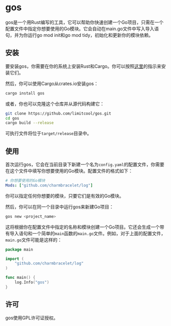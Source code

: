 # gos

gos是一个用Rust编写的工具，它可以帮助你快速创建一个Go项目，只需在一个配置文件中指定你想要使用的Go模块。它会自动在main.go文件中写入导入语句，并为你运行go mod init和go mod tidy，初始化和更新你的模块依赖。

## 安装

要安装gos，你需要在你的系统上安装Rust和Cargo。你可以按照[这里](https://www.rust-lang.org/tools/install)的指示来安装它们。

然后，你可以使用Cargo从crates.io安装gos：

```bash
cargo install gos
```

或者，你也可以克隆这个仓库并从源代码构建它：

```bash
git clone https://github.com/limitcool/gos.git
cd gos
cargo build --release
```

可执行文件将位于`target/release`目录中。

## 使用

首次运行gos，它会在当前目录下新建一个名为`config.yaml`的配置文件，你需要在这个文件中填写你想要使用的Go模块。配置文件的格式如下：

```yaml
# 你想要使用的Go模块
Mods: ["github.com/charmbracelet/log"]
```

你可以指定任何你想要的模块，只要它们是有效的Go模块。

然后，你可以在同一个目录中运行gos来新建Go项目：

```bash
gos new <project_name>
```

这将根据你在配置文件中指定的名称和模块创建一个Go项目。它还会生成一个带有导入语句和一个简单的`main`函数的`main.go`文件。例如，对于上面的配置文件，`main.go`文件可能是这样的：

```go
package main

import (
	"github.com/charmbracelet/log"
)

func main() {
	log.Info("gos")
}
```

## 许可

gos使用GPL许可证授权。
